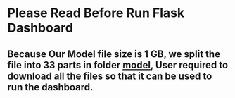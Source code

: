 # Please Read Before Run Flask Dashboard

## Because Our Model file size is 1 GB, we split the file into 33 parts in folder [model](https://github.com/PurwadhikaDev/ScikitLearnGroup_JC_DS_12_FinalProject/tree/main/Flask%20Dashboard/model), User required to download all the files so that it can be used to run the dashboard.
